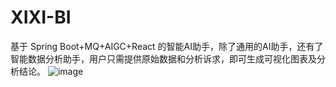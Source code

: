 # XIXI-BI
基于 Spring Boot+MQ+AIGC+React 的智能AI助手，除了通用的AI助手，还有了智能数据分析助手，用户只需提供原始数据和分析诉求，即可生成可视化图表及分析结论。
![image](https://github.com/Git-XIXI/XIXI-BI/assets/148945647/e9140dae-1b8f-4689-8b94-ccc14e326e85)

